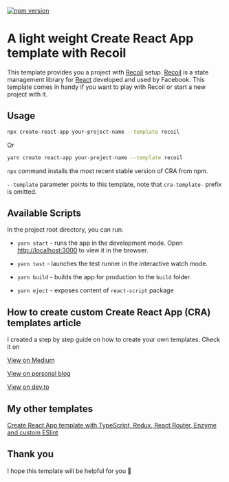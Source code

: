 [![npm version](https://badge.fury.io/js/cra-template-recoil.svg)](https://badge.fury.io/js/cra-template-recoil)

# A light weight Create React App template with Recoil

This template provides you a project with [Recoil](https://recoiljs.org/) setup.
[Recoil](https://recoiljs.org/) is a state management library for [React](https://reactjs.org/) developed and used by Facebook.
This template comes in handy if you want to play with Recoil or start a new project with it.

## Usage

```bash
npx create-react-app your-project-name --template recoil
```

Or

```bash
yarn create react-app your-project-name --template recoil
```

`npx` command installs the most recent stable version of CRA from npm.

`--template` parameter points to this template, note that `cra-template-` prefix is omitted.

## Available Scripts

In the project root directory, you can run:

- `yarn start` - runs the app in the development mode. Open [http://localhost:3000](http://localhost:3000) to view it in the browser.

- `yarn test` - launches the test runner in the interactive watch mode.

- `yarn build` - builds the app for production to the `build` folder.

- `yarn eject` - exposes content of `react-script` package

## How to create custom Create React App (CRA) templates article

I created a step by step guide on how to create your own templates. Check it on

[View on Medium](https://medium.com/@alexgrischuk/how-to-create-custom-create-react-app-cra-templates-73a5196edeb)

[View on personal blog](https://grischuk.de/how-to-create-custom-create-react-app-cra-templates)

[View on dev.to](https://dev.to/alexandrg/how-to-create-custom-create-react-app-cra-templates-3nca)

## My other templates

[Create React App template with TypeScript, Redux, React Router, Enzyme and custom ESlint](https://github.com/alexandr-g/cra-template-typescript-redux)

## Thank you

I hope this template will be helpful for you 🙏
